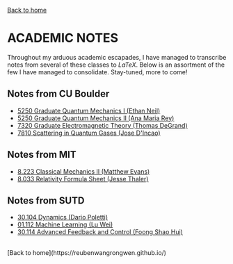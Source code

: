 [Back to home](https://reubenwangrongwen.github.io/)

# ACADEMIC NOTES

Throughout my arduous academic escapades, I have managed to transcribe notes from several of these classes to *LaTeX*. Below is an assortment of the few I have managed to consolidate. Stay-tuned, more to come!

## Notes from CU Boulder

* [5250 Graduate Quantum Mechanics I (Ethan Neil)](./CU%20Boulder/5250%20Graduate%20Quantum%20%20Mechanics%20I.pdf)
* [5250 Graduate Quantum Mechanics II (Ana Maria Rey)](./CU%20Boulder/5260%20Graduate%20Quantum%20%20Mechanics%20II.pdf)
* [7320 Graduate Electromagnetic Theory (Thomas DeGrand)](./AcademicNotes/CU%20Boulder/7320%20Graduate%20Electromagnetic%20Theory%20II.pdf)
* [7810 Scattering in Quantum Gases (Jose D'Incao)](./CU%20Boulder/7810%20Scattering%20in%20Quantum%20Gases.pdf)

## Notes from MIT

* [8.223 Classical Mechanics II (Matthew Evans)](./MIT/8.223%20Classical%20Mechanics%20II%20(MIT).pdf)
* [8.033 Relativity Formula Sheet (Jesse Thaler)](./MIT/8.033%20Relativity%20Formulas%20(MIT).pdf)

## Notes from SUTD

* [30.104 Dynamics (Dario Poletti)](./SUTD/30.104%20Dynamics%20(SUTD).pdf)
* [01.112 Machine Learning (Lu Wei)](./SUTD/01.112%20Machine%20Learning%20(SUTD).pdf)
* [30.114 Advanced Feedback and Control (Foong Shao Hui)](./SUTD/30.114%20Advanced%20Feedback%20and%20Control%20(SUTD).pdf)

<br/>
[Back to home](https://reubenwangrongwen.github.io/)
